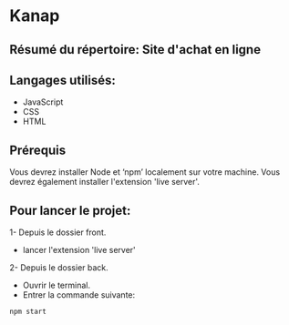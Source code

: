 # Kanap

## Résumé du répertoire: Site d'achat en ligne

## Langages utilisés:
  * JavaScript
  * CSS
  * HTML

## Prérequis

Vous devrez installer Node et ‘npm’ localement sur votre machine.
Vous devrez également installer l'extension 'live server'.

## Pour lancer le projet:

  1- Depuis le dossier front.
  * lancer l'extension 'live server'
          
  
  2- Depuis le dossier back.
  * Ouvrir le terminal.
  * Entrer la commande suivante:
  ```
  npm start
  ```
